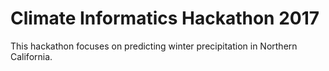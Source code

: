 # Climate Informatics Hackathon 2017

This hackathon focuses on predicting winter precipitation in Northern California.

